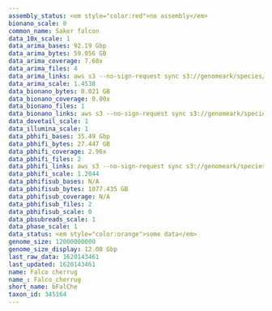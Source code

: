 ```yaml
---
assembly_status: <em style="color:red">no assembly</em>
bionano_scale: 0
common_name: Saker falcon
data_10x_scale: 1
data_arima_bases: 92.19 Gbp
data_arima_bytes: 59.056 GB
data_arima_coverage: 7.68x
data_arima_files: 4
data_arima_links: aws s3 --no-sign-request sync s3://genomeark/species/Falco_cherrug/bFalChe1/genomic_data/arima/ .<br>
data_arima_scale: 1.4538
data_bionano_bytes: 0.021 GB
data_bionano_coverage: 0.00x
data_bionano_files: 1
data_bionano_links: aws s3 --no-sign-request sync s3://genomeark/species/Falco_cherrug/bFalChe1/genomic_data/bionano/ .<br>
data_dovetail_scale: 1
data_illumina_scale: 1
data_pbhifi_bases: 35.49 Gbp
data_pbhifi_bytes: 27.447 GB
data_pbhifi_coverage: 2.96x
data_pbhifi_files: 2
data_pbhifi_links: aws s3 --no-sign-request sync s3://genomeark/species/Falco_cherrug/bFalChe1/genomic_data/pacbio/ . --exclude "*subreads.bam*"<br>
data_pbhifi_scale: 1.2044
data_pbhifisub_bases: N/A
data_pbhifisub_bytes: 1077.435 GB
data_pbhifisub_coverage: N/A
data_pbhifisub_files: 2
data_pbhifisub_scale: 0
data_pbsubreads_scale: 1
data_phase_scale: 1
data_status: <em style="color:orange">some data</em>
genome_size: 12000000000
genome_size_display: 12.00 Gbp
last_raw_data: 1620143461
last_updated: 1620143461
name: Falco cherrug
name_: Falco_cherrug
short_name: bFalChe
taxon_id: 345164
---
```

